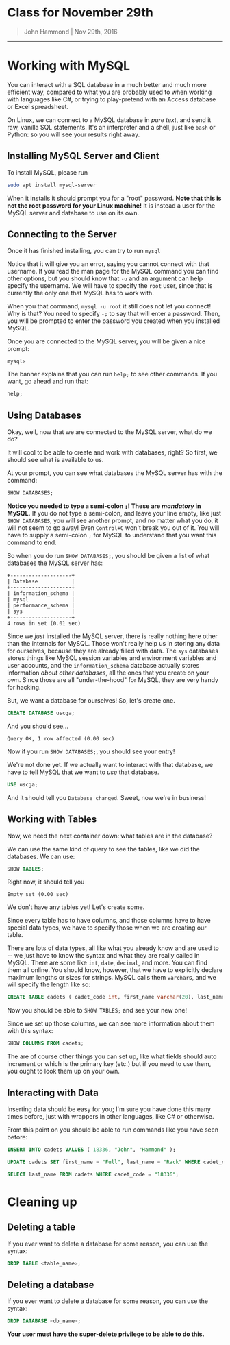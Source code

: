 Class for November 29th
===========================

> John Hammond | Nov 29th, 2016

-------------------------

Working with MySQL
================

You can interact with a SQL database in a much better and much more efficient way, compared to what you are probably used to when working with languages like C#, or trying to play-pretend with an Access database or Excel spreadsheet.

On Linux, we can connect to a MySQL database in _pure text_, and send it raw, vanilla SQL statements. It's an interpreter and a shell, just like `bash` or Python: so you will see your results right away.

Installing MySQL Server and Client
----------

To install MySQL, please run

``` bash
sudo apt install mysql-server
```

When it installs it should prompt you for a "root" password. __Note that this is not the root password for your Linux machine!__ It is instead a user for the MySQL server and database to use on its own.

Connecting to the Server
--------------

Once it has finished installing, you can try to run `mysql`

Notice that it will give you an error, saying you cannot connect with that username. If you read the man page for the MySQL command you can find other options, but you should know that `-u` and an argument can help specify the username. We will have to specify the `root` user, since that is currently the only one that MySQL has to work with.

When you that command, `mysql -u root` it still does not let you connect! Why is that? You need to specify `-p` to say that will enter a password. Then, you will be prompted to enter the password you created when you installed MySQL.

Once you are connected to the MySQL server, you will be given a nice prompt:

```
mysql>
```

The banner explains that you can run `help;` to see other commands. If you want, go ahead and run that:

``` sql
help;
```

Using Databases
----------------

Okay, well, now that we are connected to the MySQL server, what do we do?

It will cool to be able to create and work with databases, right? So first, we should see what is available to us.

At your prompt, you can see what databases the MySQL server has with the command:

``` sql
SHOW DATABASES;
```


__Notice you needed to type a semi-colon `;`! These are _mandatory_ in MySQL.__ If you do not type a semi-colon, and leave your line empty, like just `SHOW DATABASES`, you will see another prompt, and no matter what you do, it will not seem to go away! Even `Control+C` won't break you out of it. You will have to supply a semi-colon `;` for MySQL to understand that you want this command to end.


So when you do run `SHOW DATABASES;`, you should be given a list of what databases the MySQL server has:

``` 
+--------------------+
| Database           |
+--------------------+
| information_schema |
| mysql              |
| performance_schema |
| sys                |
+--------------------+
4 rows in set (0.01 sec)
```


Since we _just_ installed the MySQL server, there is really nothing here other than the internals for MySQL. Those won't really help us in storing any data for ourselves, because they are already filled with data. The `sys` databases stores things like MySQL session variables and environment variables and user accounts, and the `information_schema` database actually stores information _about other databases_, all the ones that you create on your own. Since those are all "under-the-hood" for MySQL, they are very handy for hacking.

But, we want a database for ourselves! So, let's create one.

``` sql
CREATE DATABASE uscga;
```

And you should see...

```
Query OK, 1 row affected (0.00 sec)
```


Now if you run `SHOW DATABASES;`, you should see your entry!

We're not done yet. If we actually want to interact with that database, we have to tell MySQL that we want to _use_ that database.

``` sql
USE uscga;
```

And it should tell you `Database changed`. Sweet, now we're in business!


Working with Tables
--------------------

Now, we need the next container down: what tables are in the database? 

We can use the same kind of query to see the tables, like we did the databases. We can use:

``` sql
SHOW TABLES;
```

Right now, it should tell you 

``` 
Empty set (0.00 sec)
```

We don't have any tables yet! Let's create some.

Since every table has to have columns, and those columns have to have special data types, we have to specify those when we are creating our table.

There are lots of data types, all like what you already know and are used to -- we just have to know the syntax and what they are really called in MySQL. There are some like `int`, `date`, `decimal`, and more. You can find them all online. You should know, however, that we have to explicitly declare maximum lengths or sizes for strings. MySQL calls them `varchar`s, and we will specify the length like so:

``` sql
CREATE TABLE cadets ( cadet_code int, first_name varchar(20), last_name varchar(20) );
```

Now you should be able to `SHOW TABLES;` and see your new one!

Since we set up those columns, we can see more information about them with this syntax:

``` sql
SHOW COLUMNS FROM cadets;
```


The are of course other things you can set up, like what fields should auto increment or which is the primary key (etc.) but if you need to use them, you ought to look them up on your own.

Interacting with Data
---------------

Inserting data should be easy for you; I'm sure you have done this many times before, just with wrappers in other languages, like C# or otherwise. 

From this point on you should be able to run commands like you have seen before:

```  sql
INSERT INTO cadets VALUES ( 18336, "John", "Hammond" );
```

``` sql
UPDATE cadets SET first_name = "Full", last_name = "Rack" WHERE cadet_code = "18336";
```

``` sql
SELECT last_name FROM cadets WHERE cadet_code = "18336";
```


Cleaning up
============

Deleting a table
----------

If you ever want to delete a database for some reason, you can use the syntax:

``` sql
DROP TABLE <table_name>;
```

Deleting a database
----------

If you ever want to delete a database for some reason, you can use the syntax:

``` sql
DROP DATABASE <db_name>;
```

__Your user must have the super-delete privilege to be able to do this.__